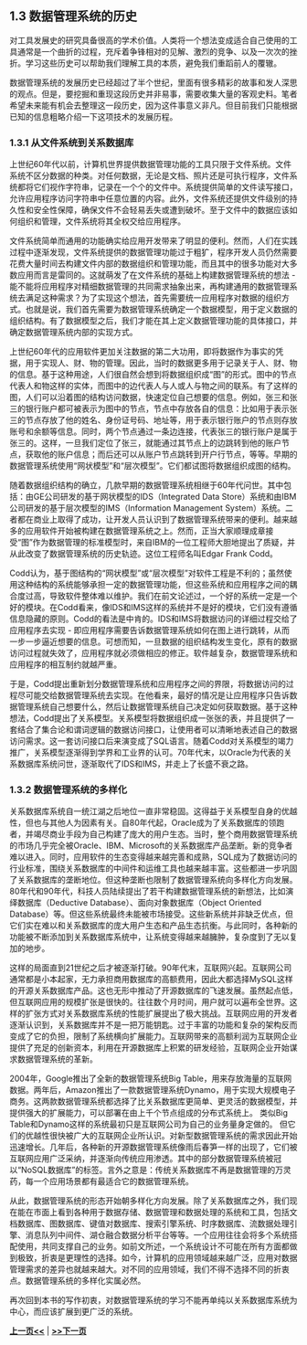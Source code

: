## 1.3 数据管理系统的历史

对工具发展史的研究具备很高的学术价值。人类将一个想法变成适合自己使用的工具通常是一个曲折的过程，充斥着争锋相对的见解、激烈的竞争、以及一次次的挫折。学习这些历史可以帮助我们理解工具的本质，避免我们重蹈前人的覆辙。

数据管理系统的发展历史已经超过了半个世纪，里面有很多精彩的故事和发人深思的观点。但是，要挖掘和重现这段历史并非易事，需要收集大量的客观史料。笔者希望未来能有机会去整理这一段历史，因为这件事意义非凡。但目前我们只能根据已知的信息粗略介绍一下这项技术的发展历程。

### 1.3.1 从文件系统到关系数据库

上世纪60年代以前，计算机世界提供数据管理功能的工具只限于文件系统。文件系统不区分数据的种类。对任何数据，无论是文档、照片还是可执行程序，文件系统都将它们视作字符串，记录在一个个的文件中。系统提供简单的文件读写接口，允许应用程序访问字符串中任意位置的内容。此外，文件系统还提供文件级别的持久性和安全性保障，确保文件不会轻易丢失或遭到破坏。至于文件中的数据应该如何组织和管理，文件系统将其全权交给应用程序。

文件系统简单而通用的功能确实给应用开发带来了明显的便利。然而，人们在实践过程中逐渐发现，文件系统提供的数据管理功能过于粗犷，程序开发人员仍然需要花费大量时间去构建文件内部的数据组织和管理功能，而且其中的很多功能对大多数应用而言是雷同的。这就萌发了在文件系统的基础上构建数据管理系统的想法 - 能不能将应用程序对精细数据管理的共同需求抽象出来，再构建通用的数据管理系统去满足这种需求？为了实现这个想法，首先需要统一应用程序对数据的组织方式。也就是说，我们首先需要为数据管理系统确定一个数据模型，用于定义数据的组织结构。有了数据模型之后，我们才能在其上定义数据管理功能的具体接口，并确定数据管理系统内部的实现方式。

上世纪60年代的应用软件更加关注数据的第二大功用，即将数据作为事实的凭据，用于实现人、财、物的管理。因此，当时的数据更多用于记录关于人、财、物的信息。基于这种用途，人们很自然会想到将数据组织成“图”的形式。图中的节点代表人和物这样的实体，而图中的边代表人与人或人与物之间的联系。有了这样的图，人们可以沿着图的结构访问数据，快速定位自己想要的信息。例如，张三和张三的银行账户都可被表示为图中的节点，节点中存放各自的信息：比如用于表示张三的节点存放了他的姓名、身份证号码、地址等，用于表示银行账户的节点则存放账号和余额等信息。同时，两个节点通过一条边连接，代表张三的银行账户是属于张三的。这样，一旦我们定位了张三，就能通过其节点上的边跳转到他的账户节点，获取他的账户信息；而后还可以从账户节点跳转到开户行节点，等等。早期的数据管理系统使用“网状模型”和“层次模型”。它们都试图将数据组织成图的结构。

随着数据组织结构的确立，几款早期的数据管理系统相继于60年代问世。其中包括：由GE公司研发的基于网状模型的IDS（Integrated Data Store）系统和由IBM公司研发的基于层次模型的IMS（Information Management System）系统。二者都在商业上取得了成功，让开发人员认识到了数据管理系统带来的便利。越来越多的应用软件开始被构建在数据管理系统之上。然而，正当大家顺理成章接受“图”作为数据管理的标准模型时，来自IBM的一位工程师大胆地提出了质疑，并从此改变了数据管理系统的历史轨迹。这位工程师名叫Edgar Frank Codd。

Codd认为，基于图结构的“网状模型”或“层次模型”对软件工程是不利的；虽然使用这种结构的系统能够承担一定的数据管理功能，但这些系统和应用程序之间的耦合度过高，导致软件整体难以维护。我们在前文论述过，一个好的系统一定是一个好的模块。在Codd看来，像IDS和IMS这样的系统并不是好的模块，它们没有遵循信息隐藏的原则。Codd的看法是中肯的。IDS和IMS将数据访问的详细过程交给了应用程序去实现 - 即应用程序需要告诉数据管理系统如何在图上进行跳转，从而一步一步逼近想要的信息。可想而知，一旦数据的组织结构发生变化，原有的数据访问过程就失效了，应用程序就必须做相应的修正。软件越复杂，数据管理系统和应用程序的相互制约就越严重。

于是，Codd提出重新划分数据管理系统和应用程序之间的界限，将数据访问的过程尽可能交给数据管理系统去实现。在他看来，最好的情况是让应用程序只告诉数据管理系统自己想要什么，然后让数据管理系统自己决定如何获取数据。基于这种想法，Codd提出了关系模型。关系模型将数据组织成一张张的表，并且提供了一套结合了集合论和谓词逻辑的数据访问接口，让使用者可以清晰地表述自己的数据访问需求。这一套访问接口后来演变成了SQL语言。随着Codd对关系模型的竭力推广，关系模型逐渐得到学界和工业界的认可。70年代末，以Oracle为代表的关系数据库系统问世，逐渐取代了IDS和IMS，并走上了长盛不衰之路。

### 1.3.2  数据管理系统的多样化

关系数据库系统自一统江湖之后地位一直非常稳固。这得益于关系模型自身的优越性，但也与其他人为因素有关。自80年代起，Oracle成为了关系数据库的领跑者，并竭尽商业手段为自己构建了庞大的用户生态。当时，整个商用数据管理系统的市场几乎完全被Oracle、IBM、Microsoft的关系数据库产品垄断。新的竞争者难以进入。同时，应用软件的生态变得越来越完善和成熟，SQL成为了数据访问的行业标准，围绕关系数据库的中间件和运维工具也越来越丰富。这些都进一步巩固了关系数据库的垄断地位。但这种垄断也限制了数据管理系统向多样化方向发展。80年代和90年代，科技人员陆续提出了若干构建数据管理系统的新想法，比如演绎数据库（Deductive Database）、面向对象数据库（Object Oriented Database）等。但这些系统最终未能被市场接受。这些新系统并非缺乏优点，但它们实在难以和关系数据库的庞大用户生态和产品生态抗衡。与此同时，各种新的功能被不断添加到关系数据库系统中，让系统变得越来越臃肿，复杂度到了无以复加的地步。

这样的局面直到21世纪之后才被逐渐打破。90年代末，互联网兴起。互联网公司通常都是小本起家，无力承担商用数据库的高额费用，因此大都选择MySQL这样的开源关系数据库产品。这也无形中推动了开源数据库的飞速发展。虽然起点低，但互联网应用的规模扩张是很快的。往往数个月时间，用户就可以遍布全世界。这样的扩张方式对关系数据库系统的性能扩展提出了极大挑战。互联网应用的开发者逐渐认识到，关系数据库并不是一把万能钥匙。过于丰富的功能和复杂的架构反而变成了它的负担，限制了系统横向扩展能力。互联网带来的高额利润为互联网企业提供了充足的创新资本，利用在开源数据库上积累的研发经验，互联网企业开始谋求数据管理系统的革新。

2004年，Google推出了全新的数据管理系统Big Table，用来存放海量的互联网数据。两年后，Amazon推出了一款数据管理系统Dynamo，用于实现大规模电子商务。这两款数据管理系统都选择了比关系数据库更简单、更灵活的数据模型，并提供强大的扩展能力，可以部署在由上千个节点组成的分布式系统上。 类似Big Table和Dynamo这样的系统最初只是互联网公司为自己的业务量身定做的。 但它们的优越性很快被广大的互联网企业所认识。对新型数据管理系统的需求因此开始迅速增长。几年后，各种新的开源数据管理系统像雨后春笋一样的出现了，它们被互联网应用广泛采纳，并逐渐向传统应用渗透。其中的部分数据管理系统被冠以“NoSQL数据库”的标签。言外之意是：传统关系数据库不再是数据管理的万灵药，每一个应用场景都有最适合它的数据管理系统。

从此，数据管理系统的形态开始朝多样化方向发展。除了关系数据库之外，我们现在能在市面上看到各种用于数据存储、数据管理和数据处理的系统和工具，包括文档数据库、图数据库、键值对数据库、搜索引擎系统、时序数据库、流数据处理引擎、消息队列中间件、湖仓融合数据分析平台等等。一个应用往往会将多个系统搭配使用，共同支撑自己的业务。如前文所述，一个系统设计不可能在所有方面都做到极致，折衷是更理性的选择。如今，计算机的应用领域越来越广泛，应用对数据管理需求的差异也就越来越大。对不同的应用领域，我们不得不选择不同的折衷点。数据管理系统的多样化实属必然。

再次回到本书的写作初衷，对数据管理系统的学习不能再单纯以关系数据库系统为中心，而应该扩展到更广泛的系统。

[**上一页<<**](chapter1.2.md) | [**>>下一页**](chapter1.4.md)
